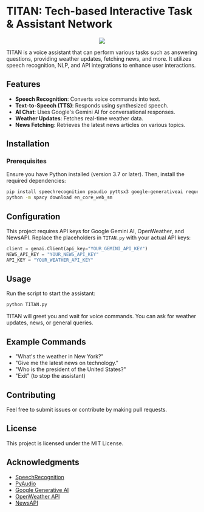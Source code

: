 # TITAN: Tech-based Interactive Task & Assistant Network

<p align="center">
  <img src="https://github.com/user-attachments/assets/83d9def8-6d93-480e-bba9-570faed3dc77">
</p>
  
TITAN is a voice assistant that can perform various tasks such as answering questions, providing weather updates, fetching news, and more. It utilizes speech recognition, NLP, and API integrations to enhance user interactions.

## Features
- **Speech Recognition**: Converts voice commands into text.
- **Text-to-Speech (TTS)**: Responds using synthesized speech.
- **AI Chat**: Uses Google's Gemini AI for conversational responses.
- **Weather Updates**: Fetches real-time weather data.
- **News Fetching**: Retrieves the latest news articles on various topics.

## Installation
### Prerequisites
Ensure you have Python installed (version 3.7 or later). Then, install the required dependencies:

```bash
pip install speechrecognition pyaudio pyttsx3 google-generativeai requests spacy
python -m spacy download en_core_web_sm
```

## Configuration
This project requires API keys for Google Gemini AI, OpenWeather, and NewsAPI. Replace the placeholders in `TITAN.py` with your actual API keys:

```python
client = genai.Client(api_key="YOUR_GEMINI_API_KEY")
NEWS_API_KEY = "YOUR_NEWS_API_KEY"
API_KEY = "YOUR_WEATHER_API_KEY"
```

## Usage
Run the script to start the assistant:

```bash
python TITAN.py
```

TITAN will greet you and wait for voice commands. You can ask for weather updates, news, or general queries.

## Example Commands
- "What's the weather in New York?"
- "Give me the latest news on technology."
- "Who is the president of the United States?"
- "Exit" (to stop the assistant)

## Contributing
Feel free to submit issues or contribute by making pull requests.

## License
This project is licensed under the MIT License.

## Acknowledgments
- [SpeechRecognition](https://pypi.org/project/SpeechRecognition/)
- [PyAudio](https://pypi.org/project/PyAudio/)
- [Google Generative AI](https://ai.google.dev/)
- [OpenWeather API](https://openweathermap.org/api)
- [NewsAPI](https://newsapi.org/)


